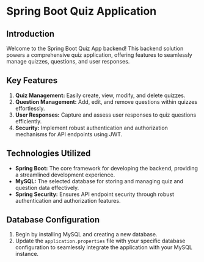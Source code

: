 # Spring Boot Quiz Application

## Introduction

Welcome to the Spring Boot Quiz App backend! This backend solution powers a comprehensive quiz application, offering features to seamlessly manage quizzes, questions, and user responses.

## Key Features

1. **Quiz Management:** Easily create, view, modify, and delete quizzes.
2. **Question Management:** Add, edit, and remove questions within quizzes effortlessly.
3. **User Responses:** Capture and assess user responses to quiz questions efficiently.
4. **Security:** Implement robust authentication and authorization mechanisms for API endpoints using JWT.

## Technologies Utilized

- **Spring Boot:** The core framework for developing the backend, providing a streamlined development experience.
- **MySQL:** The selected database for storing and managing quiz and question data effectively.
- **Spring Security:** Ensures API endpoint security through robust authentication and authorization features.

## Database Configuration

1. Begin by installing MySQL and creating a new database.
2. Update the `application.properties` file with your specific database configuration to seamlessly integrate the application with your MySQL instance.


